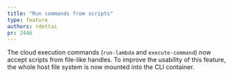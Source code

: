 ```yaml
---
title: "Run commands from scripts"
type: feature
authors: rdettai
pr: 2446
---
```


The cloud execution commands (`run-lambda` and `execute-command`) now accept
scripts from file-like handles. To improve the usability of this feature, the
whole host file system is now mounted into the CLI container.
